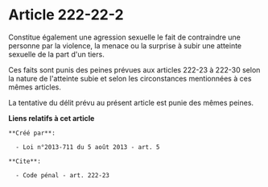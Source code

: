 # Article 222-22-2

Constitue également une agression sexuelle le fait de contraindre une personne par la violence, la menace ou la surprise à
subir une atteinte sexuelle de la part d'un tiers. 

Ces faits sont punis des peines prévues aux articles 222-23 à 222-30 selon la nature de l'atteinte subie et selon les
circonstances mentionnées à ces mêmes articles. 

La tentative du délit prévu au présent article est punie des mêmes peines.

**Liens relatifs à cet article**

	**Créé par**:

	  - Loi n°2013-711 du 5 août 2013 - art. 5

	**Cite**:

	  - Code pénal - art. 222-23
